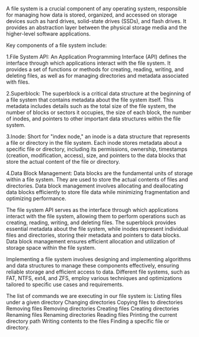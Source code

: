 A file system is a crucial component of any operating system, responsible for managing how data is stored, organized, and accessed on storage devices such as hard drives, solid-state drives (SSDs), and flash drives. It provides an abstraction layer between the physical storage media and the higher-level software applications.

Key components of a file system include:

1.File System API: An Application Programming Interface (API) defines the interface through which applications interact with the file system. It provides a set of functions or methods for creating, reading, writing, and deleting files, as well as for managing directories and metadata associated with files.

2.Superblock: The superblock is a critical data structure at the beginning of a file system that contains metadata about the file system itself. This metadata includes details such as the total size of the file system, the number of blocks or sectors it occupies, the size of each block, the number of inodes, and pointers to other important data structures within the file system.

3.Inode: Short for "index node," an inode is a data structure that represents a file or directory in the file system. Each inode stores metadata about a specific file or directory, including its permissions, ownership, timestamps (creation, modification, access), size, and pointers to the data blocks that store the actual content of the file or directory.

4.Data Block Management: Data blocks are the fundamental units of storage within a file system. They are used to store the actual contents of files and directories. Data block management involves allocating and deallocating data blocks efficiently to store file data while minimizing fragmentation and optimizing performance.

The file system API serves as the interface through which applications interact with the file system, allowing them to perform operations such as creating, reading, writing, and deleting files. The superblock provides essential metadata about the file system, while inodes represent individual files and directories, storing their metadata and pointers to data blocks. Data block management ensures efficient allocation and utilization of storage space within the file system.

Implementing a file system involves designing and implementing algorithms and data structures to manage these components effectively, ensuring reliable storage and efficient access to data. Different file systems, such as FAT, NTFS, ext4, and ZFS, employ various techniques and optimizations tailored to specific use cases and requirements.

The list of commands we are executing in our file system is:
 Listing files under a given directory
 Changing directories
 Copying files to directories
 Removing files
 Removing directories
 Creating files
 Creating directories
 Renaming files
 Renaming directories
 Reading files
 Printing the current directory path
 Writing contents to the files
 Finding a specific file or directory.
